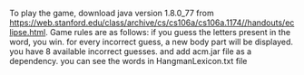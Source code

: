 To play the game, download java version 1.8.0_77 from https://web.stanford.edu/class/archive/cs/cs106a/cs106a.1174//handouts/eclipse.html.
Game rules are as follows: if you guess the letters present in the word, you win. for every incorrect guess, a new body part will be displayed.
you have 8 available incorrect guesses. 
and add acm.jar file as a dependency. 
you can see the words in HangmanLexicon.txt file 
